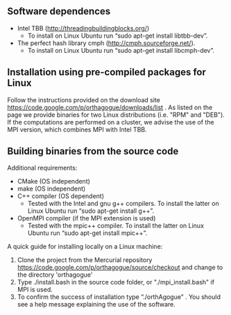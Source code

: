 ## Software dependences ##
  * Intel TBB (http://threadingbuildingblocks.org/)
    * To install on Linux Ubuntu run “sudo apt-get install libtbb-dev”.
  * The perfect hash library cmph (http://cmph.sourceforge.net/).
    * To install on Linux Ubuntu run “sudo apt-get install libcmph-dev”.

## Installation using pre-compiled packages for Linux ##
Follow the instructions provided on the download site  https://code.google.com/p/orthagogue/downloads/list . As listed on the page we provide binaries for two Linux distributions (i.e. "RPM" and "DEB"). If the computations are performed on a cluster, we advise the use of the MPI version, which combines MPI with Intel TBB.

## Building binaries from the source code ##
Additional requirements:
  * CMake (OS independent)
  * make (OS independent)
  * C++ compiler (OS dependent)
    * Tested with the Intel  and gnu g++ compilers. To install the latter on Linux Ubuntu run “sudo apt-get install g++”.
  * OpenMPI compiler (if  the MPI extension is used)
    * Tested with the mpic++ compiler. To install the latter on Linux Ubuntu run “sudo apt-get install mpic++”.

A quick guide for installing locally on a Linux machine:
  1. Clone the project from the Mercurial repository https://code.google.com/p/orthagogue/source/checkout and change to the directory 'orthagogue'
  1. Type ./install.bash in the source code folder, or "./mpi\_install.bash" if MPI is used.
  1. To confirm the success of installation type “./orthAgogue” . You should see a help message explaining the use of the software.